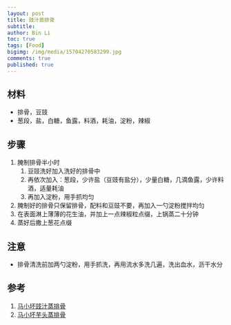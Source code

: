 ```yaml
---
layout: post
title: 豉汁蒸排骨
subtitle:
author: Bin Li
toc: true
tags: [Food]
bigimg: /img/media/15704270583299.jpg
comments: true
published: true
---
```



## 材料
* 排骨，豆豉
* 葱段，盐，白糖，鱼露，料酒，耗油，淀粉，辣椒

## 步骤
1. 腌制排骨半小时
    1. 豆豉洗好加入洗好的排骨中
    2. 再依次加入：葱段，少许盐（豆豉有盐分），少量白糖，几滴鱼露，少许料酒，适量耗油
    3. 再加入淀粉，用手抓均匀
2. 腌制好的排骨只保留排骨，配料和豆豉不要，再加入一勺淀粉搅拌均匀
3. 在表面淋上薄薄的花生油，并加上一点辣椒粒点缀，上锅蒸二十分钟
4. 蒸好后撒上葱花点缀

## 注意
* 排骨清洗前加两勺淀粉，用手抓洗，再用流水多洗几遍，洗出血水，沥干水分 

## 参考
1. [马小坏豉汁蒸排骨](https://www.youtube.com/watch?v=fLQc8udunmY)
2. [马小坏芋头蒸排骨](https://www.youtube.com/watch?v=Zxp5zbf6N3U)
